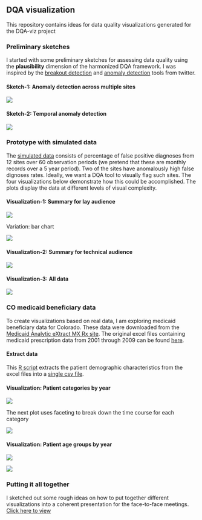 ## DQA visualization 

This repository contains ideas for data quality visualizations generated for the DQA-viz project

### Preliminary sketches 

I started with some preliminary sketches for assessing data quality using the **plausibility** dimension of the harmonized DQA framework. I was inspired by the [breakout detection](https://blog.twitter.com/2014/breakout-detection-in-the-wild) and [anomaly detection](https://blog.twitter.com/2015/introducing-practical-and-robust-anomaly-detection-in-a-time-series) tools from twitter.

#### Sketch-1: Anomaly detection across multiple sites

![](sketches/diagnosis-anomaly-detection.jpg)

#### Sketch-2: Temporal anomaly detection

![](sketches/temporal-anomaly-detection.jpg)

### Prototype with simulated data

The [simulated data](data/anomaly-by-site.csv) consists of percentage of false positive diagnoses from 12 sites over 60 observation periods (we pretend that these are monthly records over a 5 year period). Two of the sites have anomalously high false dignoses rates. Ideally, we want a DQA tool to visually flag such sites. The four visualizations below demonstrate how this could be accomplished. The plots display the data at different levels of visual complexity.

#### Visualization-1: Summary for lay audience

![](plots/anomaly-by-site-1.png)

Variation: bar chart

![](plots/anomaly-by-site-2.png)

#### Visualization-2: Summary for technical audience

![](plots/anomaly-by-site-3.png)

#### Visualization-3: All data

![](plots/anomaly-by-site-4.png)


### <a name="co-medicaid">CO medicaid beneficiary data</a>

To create visualizations based on real data, I am exploring medicaid beneficiary data for Colorado. These data were downloaded from the [Medicaid Analytic eXtract MX Rx site](https://www.cms.gov/Research-Statistics-Data-and-Systems/Computer-Data-and-Systems/MedicaidDataSourcesGenInfo/Medicaid-Analytic-eXtract-MAX-Rx.html). The original excel files containing medicaid prescription data from 2001 through 2009 can be found [here](data/co-medicaid-data).

#### Extract data

This [R script](code/extract-co-medicaid-data.R) extracts the patient demographic characteristics from the excel files into a [single csv file](data/co-medicaid-demographics.csv).

#### Visualization: Patient categories by year

![](plots/category-by-year-1.png)

The next plot uses faceting to break down the time course for each category

![](plots/category-by-year-2.png)

#### Visualization: Patient age groups by year

![](plots/age-by-year-1.png)

![](plots/age-by-year-2.png)

### Putting it all together

I sketched out some rough ideas on how to put together different visualizations into a coherent presentation for the face-to-face meetings. [Click here to view](f2f-prep.md)
